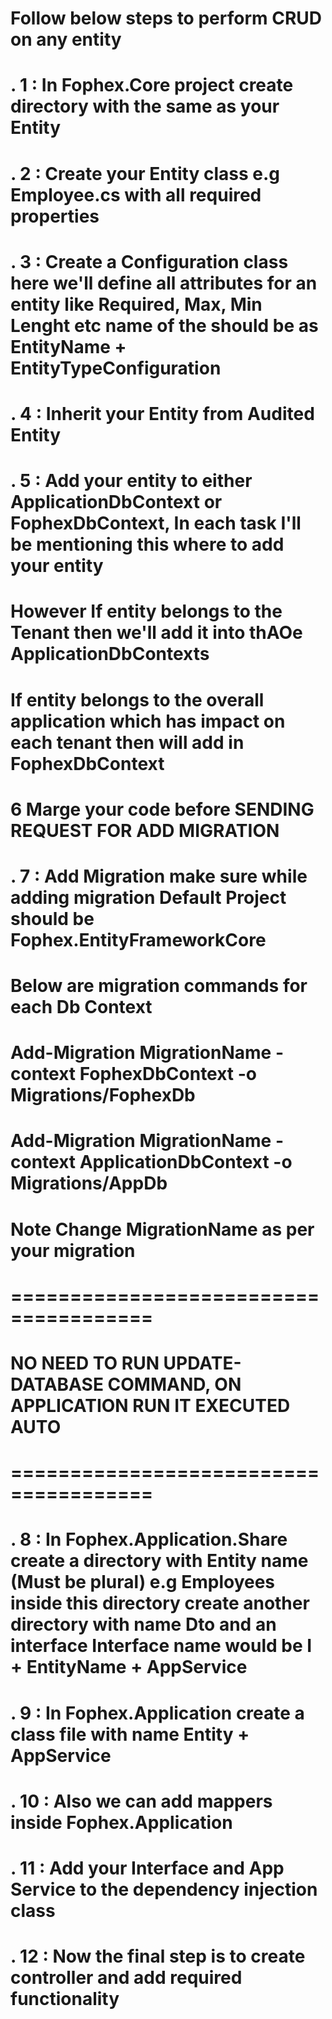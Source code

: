 # Follow below steps to perform CRUD on any entity

# . 1 : In Fophex.Core project create directory with the same as your Entity
# . 2 : Create your Entity class e.g Employee.cs with all required properties
# . 3 : Create a Configuration class here we'll define all attributes for an entity like Required, Max, Min Lenght etc name of the should be as EntityName + EntityTypeConfiguration
# . 4 : Inherit your Entity from Audited Entity
# . 5 : Add your entity to either ApplicationDbContext or FophexDbContext, In each task I'll be mentioning this where to add your entity
#		However If entity belongs to the Tenant then we'll add it into thAOe ApplicationDbContexts
#		If entity belongs to the overall application which has impact on each tenant then will add in FophexDbContext
#   6   Marge your code before SENDING REQUEST FOR ADD MIGRATION
# . 7 : Add Migration make sure while adding migration Default Project should be Fophex.EntityFrameworkCore
#	    Below are migration commands for each Db Context
#		Add-Migration MigrationName -context FophexDbContext -o Migrations/FophexDb      
#		Add-Migration MigrationName -context ApplicationDbContext -o Migrations/AppDb
#		Note Change MigrationName as per your migration
#		======================================
#		NO NEED TO RUN UPDATE-DATABASE COMMAND, ON APPLICATION RUN IT EXECUTED AUTO
#		======================================


# . 8 : In Fophex.Application.Share create a directory with Entity name (Must be plural) e.g Employees inside this directory create another directory with name Dto and an interface Interface name would be I + EntityName + AppService

# . 9 : In Fophex.Application create a class file with name Entity + AppService
# . 10 : Also we can add mappers inside Fophex.Application
# . 11 : Add your Interface and App Service to the dependency injection class
# . 12 : Now the final step is to create controller and add required functionality
	